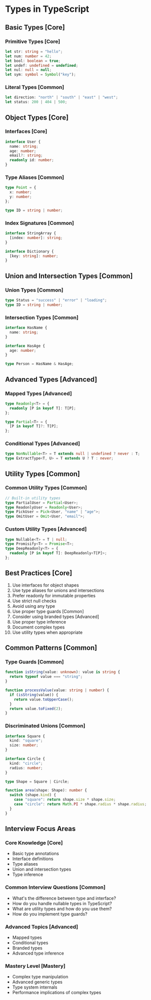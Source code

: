 # Types in TypeScript

## Basic Types [Core]

### Primitive Types [Core]
```typescript
let str: string = "hello";
let num: number = 42;
let bool: boolean = true;
let undef: undefined = undefined;
let nul: null = null;
let sym: symbol = Symbol("key");
```

### Literal Types [Common]
```typescript
let direction: "north" | "south" | "east" | "west";
let status: 200 | 404 | 500;
```

## Object Types [Core]

### Interfaces [Core]
```typescript
interface User {
  name: string;
  age: number;
  email?: string;
  readonly id: number;
}
```

### Type Aliases [Common]
```typescript
type Point = {
  x: number;
  y: number;
};

type ID = string | number;
```

### Index Signatures [Common]
```typescript
interface StringArray {
  [index: number]: string;
}

interface Dictionary {
  [key: string]: number;
}
```

## Union and Intersection Types [Common]

### Union Types [Common]
```typescript
type Status = "success" | "error" | "loading";
type ID = string | number;
```

### Intersection Types [Common]
```typescript
interface HasName {
  name: string;
}

interface HasAge {
  age: number;
}

type Person = HasName & HasAge;
```

## Advanced Types [Advanced]

### Mapped Types [Advanced]
```typescript
type Readonly<T> = {
  readonly [P in keyof T]: T[P];
};

type Partial<T> = {
  [P in keyof T]?: T[P];
};
```

### Conditional Types [Advanced]
```typescript
type NonNullable<T> = T extends null | undefined ? never : T;
type ExtractType<T, U> = T extends U ? T : never;
```

## Utility Types [Common]

### Common Utility Types [Common]
```typescript
// Built-in utility types
type PartialUser = Partial<User>;
type ReadonlyUser = Readonly<User>;
type PickUser = Pick<User, "name" | "age">;
type OmitUser = Omit<User, "email">;
```

### Custom Utility Types [Advanced]
```typescript
type Nullable<T> = T | null;
type Promisify<T> = Promise<T>;
type DeepReadonly<T> = {
  readonly [P in keyof T]: DeepReadonly<T[P]>;
};
```

## Best Practices [Core]

1. Use interfaces for object shapes
2. Use type aliases for unions and intersections
3. Prefer readonly for immutable properties
4. Use strict null checks
5. Avoid using any type
6. Use proper type guards [Common]
7. Consider using branded types [Advanced]
8. Use proper type inference
9. Document complex types
10. Use utility types when appropriate

## Common Patterns [Common]

### Type Guards [Common]
```typescript
function isString(value: unknown): value is string {
  return typeof value === "string";
}

function processValue(value: string | number) {
  if (isString(value)) {
    return value.toUpperCase();
  }
  return value.toFixed(2);
}
```

### Discriminated Unions [Common]
```typescript
interface Square {
  kind: "square";
  size: number;
}

interface Circle {
  kind: "circle";
  radius: number;
}

type Shape = Square | Circle;

function area(shape: Shape): number {
  switch (shape.kind) {
    case "square": return shape.size * shape.size;
    case "circle": return Math.PI * shape.radius * shape.radius;
  }
}
```

## Interview Focus Areas

### Core Knowledge [Core]
- Basic type annotations
- Interface definitions
- Type aliases
- Union and intersection types
- Type inference

### Common Interview Questions [Common]
- What's the difference between type and interface?
- How do you handle nullable types in TypeScript?
- What are utility types and how do you use them?
- How do you implement type guards?

### Advanced Topics [Advanced]
- Mapped types
- Conditional types
- Branded types
- Advanced type inference

### Mastery Level [Mastery]
- Complex type manipulation
- Advanced generic types
- Type system internals
- Performance implications of complex types
